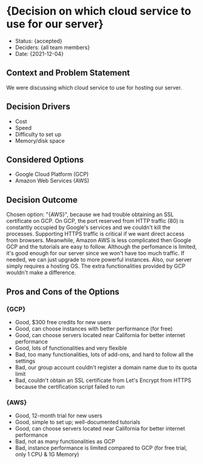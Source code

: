 # {Decision on which cloud service to use for our server}

* Status: {accepted}
* Deciders: {all team members} <!-- optional -->
* Date: {2021-12-04} <!-- optional -->

## Context and Problem Statement

We were discussing which cloud service to use for hosting our server.

## Decision Drivers <!-- optional -->

* Cost
* Speed
* Difficulty to set up
* Memory/disk space

## Considered Options

* Google Cloud Platform (GCP)
* Amazon Web Services (AWS)

## Decision Outcome

Chosen option: "{AWS}", because we had trouble obtaining an SSL certificate on GCP. On GCP, the port reserved from HTTP traffic (80) is constantly occupied by Google's services and we couldn't kill the processes. Supporting HTTPS traffic is critical if we want direct access from browsers. Meanwhile, Amazon AWS is less complicated then Google GCP and the tutorials are easy to follow. Although the perfomance is limited, it's good enough for our server since we won't have too much traffic. If needed, we can just upgrade to more powerful instances. Also, our server simply requires a hosting OS. The extra functionalities provided by GCP wouldn't make a difference.

## Pros and Cons of the Options <!-- optional -->
### {GCP}

* Good, $300 free credits for new users
* Good, can choose instances with better performance (for free)
* Good, can choose servers located near California for better internet performance
* Good, lots of functionalities and very flexible
* Bad, too many functionalities, lots of add-ons, and hard to follow all the settings
* Bad, our group account couldn't register a domain name due to its quota limit
* Bad, couldn't obtain an SSL certificate from Let's Encrypt from HTTPS because the certification script failed to run

### {AWS}

* Good, 12-month trial for new users
* Good, simple to set up; well-documented tutorials
* Good, can choose servers located near California for better internet performance
* Bad, not as many functionalities as GCP
* Bad, instance performance is limited compared to GCP (for free trial, only 1 CPU & 1G Memory)

<!-- markdownlint-disable-file MD013 -->